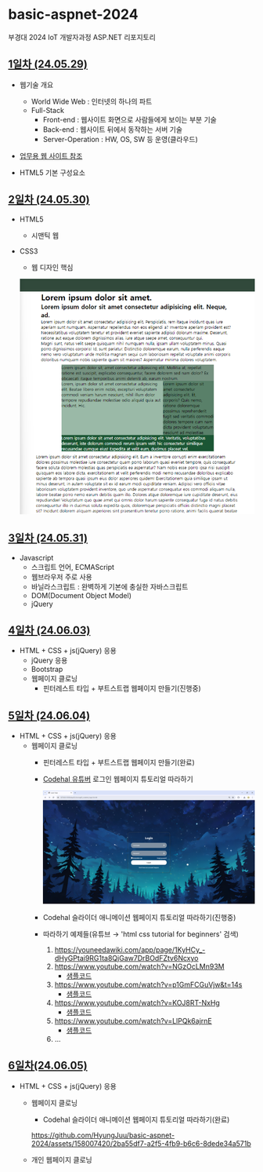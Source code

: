 # basic-aspnet-2024
부경대 2024 IoT 개발자과정 ASP.NET  리포지토리

## [1일차 (24.05.29)](https://github.com/HyungJuu/basic-aspnet-2024/blob/main/day01.md)
- 웹기술 개요
    - World Wide Web : 인터넷의 하나의 파트
    - Full-Stack
        - Front-end : 웹사이트 화면으로 사람들에게 보이는 부분 기술
        - Back-end : 웹사이트 뒤에서 동작하는 서버 기술
        - Server-Operation : HW, OS, SW 등 운영(클라우드)

- [업무용 웹 사이트 참조](https://www.ecount.com/kr/ECK/ECK004M_CN.aspx)

- HTML5 기본 구성요소

## [2일차 (24.05.30)](https://github.com/HyungJuu/basic-aspnet-2024/blob/main/day02.md)
- HTML5
    - 시맨틱 웹
- CSS3
    - 웹 디자인 핵심

    ![레이아웃](https://raw.githubusercontent.com/HyungJuu/basic-aspnet-2024/main/images/html005.png)

## [3일차 (24.05.31)](https://github.com/HyungJuu/basic-aspnet-2024/blob/main/day03.md)
- Javascript
    - 스크립트 언어, ECMAScript
    - 웹브라우저 주로 사용
    - 바닐라스크립트 : 완벽하게 기본에 충실한 자바스크립트
    - DOM(Document Object Model)
    - jQuery

## [4일차 (24.06.03)](https://github.com/HyungJuu/basic-aspnet-2024/blob/main/day04.md)
- HTML + CSS + js(jQuery) 응용
    - jQuery 응용
    - Bootstrap
    - 웹페이지 클로닝
        - 핀터레스트 타입 + 부트스트랩 웹페이지 만들기(진행중)

## [5일차 (24.06.04)](https://github.com/HyungJuu/basic-aspnet-2024/blob/main/day05.md)
- HTML + CSS + js(jQuery) 응용
    - 웹페이지 클로닝
        - 핀터레스트 타입 + 부트스트랩 웹페이지 만들기(완료)

        - [Codehal 유튜버](https://www.youtube.com/@codehal) 로그인 웹페이지 튜토리얼 따라하기

            <img src="https://raw.githubusercontent.com/HyungJuu/basic-aspnet-2024/main/images/html007.png" width="800" alt="Codehal 로그인창 따라하기">
        
        - Codehal 슬라이더 애니메이션 웹페이지 튜토리얼 따라하기(진행중)
        
        
        - 따라하기 예제들(유튜브 &rarr; 'html css tutorial for beginners' 검색)
            1. https://youneedawiki.com/app/page/1KyHCy_-dHyGPtai9RG1ta8QjGaw7DrBOdFZtv6Ncxyo
            2. https://www.youtube.com/watch?v=NGzOcLMn93M
                - [샘플코드](https://drive.google.com/file/d/1r3Ok5mNWlKKjJwJhOjR_VMAryqhqJK8y/view)
            3. https://www.youtube.com/watch?v=p1GmFCGuVjw&t=14s
                - [샘플코드](https://drive.google.com/file/d/12UwjFTg1oE6uToNpq2AYXwLIotkdNk-M/view)
            4. https://www.youtube.com/watch?v=KOJ8RT-NxHg
                - [샘플코드](https://drive.google.com/file/d/1p34brLH6arUmgwe0zLldFNPi0X--Bvd_/view)
            5. https://www.youtube.com/watch?v=LlPQk6ajrnE
                - [샘플코드](https://github.com/HoanghoDev/parallax_scroll)
            6. ...
    
## [6일차(24.06.05)](https://github.com/HyungJuu/basic-aspnet-2024/blob/main/day06.md)
- HTML + CSS + js(jQuery) 응용
    - 웹페이지 클로닝
        - Codehal 슬라이더 애니메이션 웹페이지 튜토리얼 따라하기(완료)

        https://github.com/HyungJuu/basic-aspnet-2024/assets/158007420/2ba55df7-a2f5-4fb9-b6c6-8dede34a571b

    - 개인 웹페이지 클로닝
